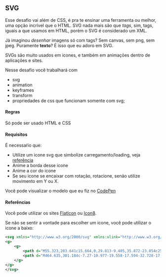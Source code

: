 ## SVG
Esse desafio vai além de CSS, é pra te ensinar uma ferramenta ou melhor, uma opção incrível que o HTML.
SVG nada mais são que *tags*, sim, tags, iguais a que usamos em HTML, porém o SVG é considerado um XML.

Já imaginou *desenhar* imagens só com tags? Sem canvas, sem png, sem jpeg. Puramente **texto**? É isso que eu adoro em SVG.

SVGs são muito usados em icones, e também em animações dentro de aplicações e sites.

Nesse desafio você trabalhará com
  - svg
  - animation
  - keyframes
  - transform
  - propriedades de css que funcionam somente com svg;
  
  
  #### Regras
  Só pode ser usado HTML e CSS
  
  
  #### Requisitos
É necessaŕio que:
  - Utilize um icone svg que simbolize carregamento/loading, veja [referência](#referencias)
  - Anime a borda desse icone
  - Anime a cor do icone
  - Se seu icone se encaixar com rotação, rotacione, senão utilize movimento em Y ou X.
  
  
  Você pode visualizar o modelo que eu fiz no [CodePen](https://codepen.io/schirrel/full/eYpydax)

#### Referências

Você pode utilizar os sites [FlatIcon](https://www.flaticon.com/) ou [Icon8](https://icons8.com.br/).

Se não se sentir a vontade para escolher um icone, você pode utilizar o icone a baixo:

```svg
<svg xmlns="http://www.w3.org/2000/svg" xmlns:xlink="http://www.w3.org/1999/xlink" version="1.1" id="Capa_1" x="0px" y="0px" width="487.23px" height="487.23px" viewBox="0 0 487.23 487.23" style="enable-background:new 0 0 487.23 487.23;" xml:space="preserve">
<g>
	<g>
		<path d="M55.323,203.641c15.664,0,29.813-9.405,35.872-23.854c25.017-59.604,83.842-101.61,152.42-101.61    c37.797,0,72.449,12.955,100.23,34.442l-21.775,3.371c-7.438,1.153-13.224,7.054-14.232,14.512    c-1.01,7.454,3.008,14.686,9.867,17.768l119.746,53.872c5.249,2.357,11.33,1.904,16.168-1.205    c4.83-3.114,7.764-8.458,7.796-14.208l0.621-131.943c0.042-7.506-4.851-14.144-12.024-16.332    c-7.185-2.188-14.947,0.589-19.104,6.837l-16.505,24.805C370.398,26.778,310.1,0,243.615,0C142.806,0,56.133,61.562,19.167,149.06    c-5.134,12.128-3.84,26.015,3.429,36.987C29.865,197.023,42.152,203.641,55.323,203.641z"/>
		<path d="M464.635,301.184c-7.27-10.977-19.558-17.594-32.728-17.594c-15.664,0-29.813,9.405-35.872,23.854    c-25.018,59.604-83.843,101.61-152.42,101.61c-37.798,0-72.45-12.955-100.232-34.442l21.776-3.369    c7.437-1.153,13.223-7.055,14.233-14.514c1.009-7.453-3.008-14.686-9.867-17.768L49.779,285.089    c-5.25-2.356-11.33-1.905-16.169,1.205c-4.829,3.114-7.764,8.458-7.795,14.207l-0.622,131.943    c-0.042,7.506,4.85,14.144,12.024,16.332c7.185,2.188,14.948-0.59,19.104-6.839l16.505-24.805    c44.004,43.32,104.303,70.098,170.788,70.098c100.811,0,187.481-61.561,224.446-149.059    C473.197,326.043,471.903,312.157,464.635,301.184z"/>
	</g>
</g>
</svg>
```
